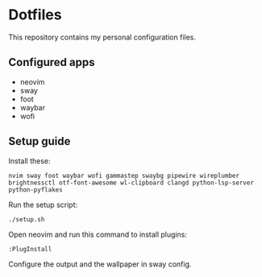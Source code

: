 # Dotfiles
This repository contains my personal configuration files.

## Configured apps
- neovim
- sway
- foot
- waybar
- wofi

## Setup guide
Install these: <br>
```
nvim sway foot waybar wofi gammastep swaybg pipewire wireplumber brightnessctl otf-font-awesome wl-clipboard clangd python-lsp-server python-pyflakes
```
Run the setup script: <br>
```
./setup.sh
```
Open neovim and run this command to install plugins: <br>
```
:PlugInstall
```
Configure the output and the wallpaper in sway config.
